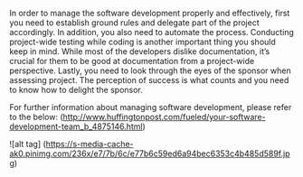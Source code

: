 In order to manage the software development properly and effectively, first you need to establish ground rules and delegate part of the project accordingly. In addition, you also need to automate the process. Conducting project-wide testing while coding is another important thing you should keep in mind. While most of the developers dislike documentation, it’s crucial for them to be good at documentation from a project-wide perspective. Lastly, you need to look through the eyes of the sponsor when assessing project. The perception of success is what counts and you need to know how to delight the sponsor.

For further information about managing software development, please refer to the below:
(http://www.huffingtonpost.com/fueled/your-software-development-team_b_4875146.html)

![alt tag] (https://s-media-cache-ak0.pinimg.com/236x/e7/7b/6c/e77b6c59ed6a94bec6353c4b485d589f.jpg)
